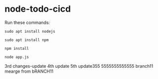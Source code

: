# node-todo-cicd

Run these commands:


`sudo apt install nodejs`


`sudo apt install npm`


`npm install`

`node app.js`


3rd changes-update
4th update
5th update355
5555555555555
branch11
mearge from bRANCH11
